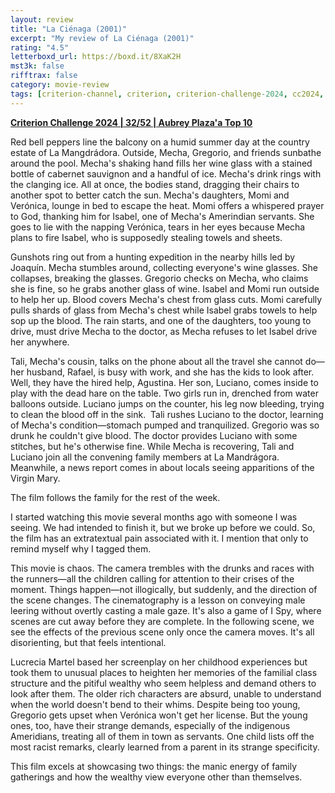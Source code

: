 ```yaml
---
layout: review
title: "La Ciénaga (2001)"
excerpt: "My review of La Ciénaga (2001)"
rating: "4.5"
letterboxd_url: https://boxd.it/8XaK2H
mst3k: false
rifftrax: false
category: movie-review
tags: [criterion-channel, criterion, criterion-challenge-2024, cc2024, queer, written-by-women, directed-by-women, sight-and-sound]
---
```


<b><a href="https://boxd.it/qWjuA/detail" target="_blank" rel="noopener">Criterion Challenge 2024 | 32/52 | Aubrey Plaza'a Top 10</a></b>

Red bell peppers line the balcony on a humid summer day at the country estate of La Mangdrádora. Outside, Mecha, Gregorio, and friends sunbathe around the pool. Mecha's shaking hand fills her wine glass with a stained bottle of cabernet sauvignon and a handful of ice. Mecha's drink rings with the clanging ice. All at once, the bodies stand, dragging their chairs to another spot to better catch the sun. Mecha's daughters, Momi and Verónica, lounge in bed to escape the heat. Momi offers a whispered prayer to God, thanking him for Isabel, one of Mecha's Amerindian servants. She goes to lie with the napping Verónica, tears in her eyes because Mecha plans to fire Isabel, who is supposedly stealing towels and sheets.

Gunshots ring out from a hunting expedition in the nearby hills led by Joaquín. Mecha stumbles around, collecting everyone's wine glasses. She collapses, breaking the glasses. Gregorio checks on Mecha, who claims she is fine, so he grabs another glass of wine. Isabel and Momi run outside to help her up. Blood covers Mecha's chest from glass cuts. Momi carefully pulls shards of glass from Mecha's chest while Isabel grabs towels to help sop up the blood. The rain starts, and one of the daughters, too young to drive, must drive Mecha to the doctor, as Mecha refuses to let Isabel drive her anywhere.

Tali, Mecha's cousin, talks on the phone about all the travel she cannot do—her husband, Rafael, is busy with work, and she has the kids to look after. Well, they have the hired help, Agustina. Her son, Luciano, comes inside to play with the dead hare on the table. Two girls run in, drenched from water balloons outside. Luciano jumps on the counter, his leg now bleeding, trying to clean the blood off in the sink.  Tali rushes Luciano to the doctor, learning of Mecha's condition—stomach pumped and tranquilized. Gregorio was so drunk he couldn't give blood. The doctor provides Luciano with some stitches, but he's otherwise fine. While Mecha is recovering, Tali and Luciano join all the convening family members at La Mandrágora. Meanwhile, a news report comes in about locals seeing apparitions of the Virgin Mary.

The film follows the family for the rest of the week.

I started watching this movie several months ago with someone I was seeing. We had intended to finish it, but we broke up before we could. So, the film has an extratextual pain associated with it. I mention that only to remind myself why I tagged them.

This movie is chaos. The camera trembles with the drunks and races with the runners—all the children calling for attention to their crises of the moment. Things happen—not illogically, but suddenly, and the direction of the scene changes. The cinematography is a lesson on conveying male leering without overtly casting a male gaze. It's also a game of I Spy, where scenes are cut away before they are complete. In the following scene, we see the effects of the previous scene only once the camera moves. It's all disorienting, but that feels intentional.

Lucrecia Martel based her screenplay on her childhood experiences but took them to unusual places to heighten her memories of the familial class structure and the pitiful wealthy who seem helpless and demand others to look after them. The older rich characters are absurd, unable to understand when the world doesn't bend to their whims. Despite being too young, Gregorio gets upset when Verónica won't get her license. But the young ones, too, have their strange demands, especially of the indigenous Ameridians, treating all of them in town as servants. One child lists off the most racist remarks, clearly learned from a parent in its strange specificity.

This film excels at showcasing two things: the manic energy of family gatherings and how the wealthy view everyone other than themselves.
